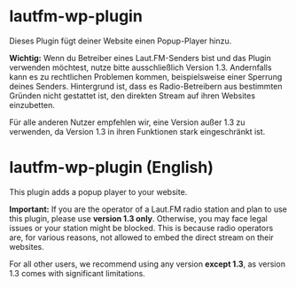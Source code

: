 

# lautfm-wp-plugin

Dieses Plugin fügt deiner Website einen Popup-Player hinzu.

**Wichtig:** Wenn du Betreiber eines Laut.FM-Senders bist und das Plugin verwenden möchtest, nutze bitte ausschließlich Version 1.3. Andernfalls kann es zu rechtlichen Problemen kommen, beispielsweise einer Sperrung deines Senders. Hintergrund ist, dass es Radio-Betreibern aus bestimmten Gründen nicht gestattet ist, den direkten Stream auf ihren Websites einzubetten.

Für alle anderen Nutzer empfehlen wir, eine Version außer 1.3 zu verwenden, da Version 1.3 in ihren Funktionen stark eingeschränkt ist.



# lautfm-wp-plugin (English)

This plugin adds a popup player to your website.

**Important:** If you are the operator of a Laut.FM radio station and plan to use this plugin, please use **version 1.3 only**. Otherwise, you may face legal issues or your station might be blocked. This is because radio operators are, for various reasons, not allowed to embed the direct stream on their websites.

For all other users, we recommend using any version **except 1.3**, as version 1.3 comes with significant limitations.


